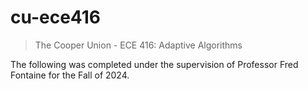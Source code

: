 # cu-ece416

> The Cooper Union - ECE 416: Adaptive Algorithms

The following was completed under the supervision of Professor
Fred Fontaine for the Fall of 2024.
